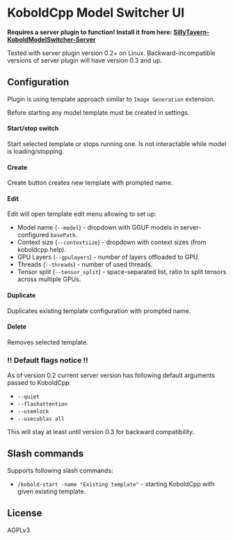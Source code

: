 # KoboldCpp Model Switcher UI

**Requires a server plugin to function! Install it from here: [SillyTavern-KoboldModelSwitcher-Server](https://github.com/SillyTavern/SillyTavern-KoboldModelSwitcher-Server)**

Tested with server plugin version 0.2+ on Linux.
Backward-incompatible versions of server plugin will have version 0.3 and up.

## Configuration

Plugin is using template approach similar to `Image Generation` extension.

Before starting any model template must be created in settings.

#### Start/stop switch

Start selected template or stops running one. Is not interactable while model is loading/stopping.

#### Create

Create button creates new template with prompted name.

#### Edit

Edit will open template edit menu allowing to set up:

- Model name (`--model`) - dropdown with GGUF models in server-configured `basePath`.
- Context size (`--contextsize`) - dropdown with context sizes (from koboldcpp help).
- GPU Layers (`--gpulayers`) - number of layers offloaded to GPU.
- Threads (`--threads`) - number of used threads.
- Tensor split (`--tensor_split`) - space-separated list, ratio to split tensors across multiple GPUs.

#### Duplicate

Duplicates existing template configuration with prompted name.

#### Delete

Removes selected template.

### !! Default flags notice !!

As of version 0.2 current server version has following default arguments passed to KoboldCpp:

- `--quiet`
- `--flashattention`
- `--usemlock`
- `--usecublas all`

This will stay at least until version 0.3 for backward compatibility.

## Slash commands

Supports following slash commands:

- `/kobold-start -name "Existing template"` - starting KoboldCpp with given existing template.

## License

AGPLv3
